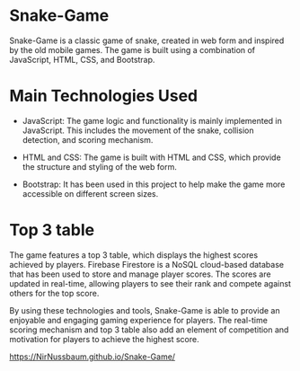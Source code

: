 # Snake-Game
Snake-Game is a classic game of snake, created in web form and inspired by the old mobile games. The game is built using a combination of JavaScript, HTML, CSS, and Bootstrap.

# Main Technologies Used
- JavaScript:
The game logic and functionality is mainly implemented in JavaScript. This includes the movement of the snake, collision detection, and scoring mechanism.

- HTML and CSS:
The game is built with HTML and CSS, which provide the structure and styling of the web form.

- Bootstrap:
It has been used in this project to help make the game more accessible on different screen sizes.
 
 # Top 3 table
The game features a top 3 table, which displays the highest scores achieved by players.
Firebase Firestore is a NoSQL cloud-based database that has been used to store and manage player scores. The scores are updated in real-time, allowing players to see their rank and compete against others for the top score.

By using these technologies and tools, Snake-Game is able to provide an enjoyable and engaging gaming experience for players. The real-time scoring mechanism and top 3 table also add an element of competition and motivation for players to achieve the highest score.

https://NirNussbaum.github.io/Snake-Game/
